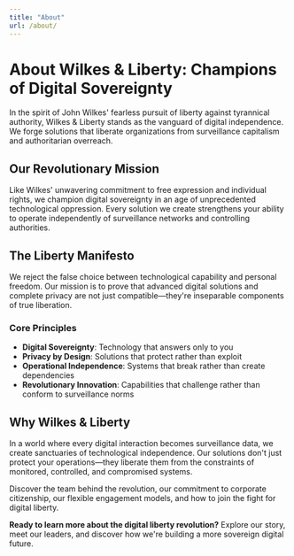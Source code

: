 ```yaml
---
title: "About"
url: /about/
---
```


# About Wilkes & Liberty: Champions of Digital Sovereignty

In the spirit of John Wilkes' fearless pursuit of liberty against tyrannical authority, Wilkes & Liberty stands as the vanguard of digital independence. We forge solutions that liberate organizations from surveillance capitalism and authoritarian overreach.

## Our Revolutionary Mission

Like Wilkes' unwavering commitment to free expression and individual rights, we champion digital sovereignty in an age of unprecedented technological oppression. Every solution we create strengthens your ability to operate independently of surveillance networks and controlling authorities.

## The Liberty Manifesto

We reject the false choice between technological capability and personal freedom. Our mission is to prove that advanced digital solutions and complete privacy are not just compatible—they're inseparable components of true liberation.

### Core Principles
- **Digital Sovereignty**: Technology that answers only to you
- **Privacy by Design**: Solutions that protect rather than exploit
- **Operational Independence**: Systems that break rather than create dependencies
- **Revolutionary Innovation**: Capabilities that challenge rather than conform to surveillance norms

## Why Wilkes & Liberty

In a world where every digital interaction becomes surveillance data, we create sanctuaries of technological independence. Our solutions don't just protect your operations—they liberate them from the constraints of monitored, controlled, and compromised systems.

Discover the team behind the revolution, our commitment to corporate citizenship, our flexible engagement models, and how to join the fight for digital liberty.

**Ready to learn more about the digital liberty revolution?** Explore our story, meet our leaders, and discover how we're building a more sovereign digital future.
